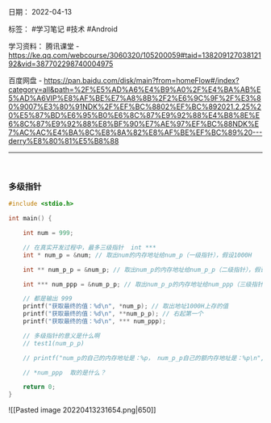 日期： 2022-04-13

标签： #学习笔记 #技术 #Android 

学习资料： 
腾讯课堂 - https://ke.qq.com/webcourse/3060320/105200059#taid=13820912703812192&vid=387702298740004975

百度网盘 - https://pan.baidu.com/disk/main?from=homeFlow#/index?category=all&path=%2F%E5%AD%A6%E4%B9%A0%2F%E4%BA%AB%E5%AD%A6VIP%E8%AF%BE%E7%A8%8B%2F2%E6%9C%9F%2F%E3%80%9007%E3%80%91NDK%2F%EF%BC%8802%EF%BC%892021.2.25%20%E5%87%BD%E6%95%B0%E6%8C%87%E9%92%88%E4%B8%8E%E6%8C%87%E9%92%88%E8%BF%90%E7%AE%97%EF%BC%88NDK%E7%AC%AC%E4%BA%8C%E8%8A%82%E8%AF%BE%EF%BC%89%20---derry%E8%80%81%E5%B8%88

---
<br>

### 多级指针
```c
#include <stdio.h>

int main() {

    int num = 999;

    // 在真实开发过程中，最多三级指针  int ***
    int * num_p = &num; // 取出num的内存地址给num_p（一级指针），假设1000H

    int ** num_p_p = &num_p; // 取出num_p的内存地址给num_p_p（二级指针），假设2000H

    int *** num_ppp = &num_p_p; // 取出num_p_p的内存地址给num_ppp（三级指针），假设3000H

    // 都是输出 999
    printf("获取最终的值：%d\n", *num_p); // 取出地址1000H上存的值
    printf("获取最终的值：%d\n", **num_p_p); // 右起第一个
    printf("获取最终的值：%d\n", *** num_ppp);

    // 多级指针的意义是什么啊
    // test1(num_p_p)

    // printf("num_p的自己的内存地址是：%p， num_p_p自己的额内存地址是：%p\n", &num_p, &num_p_p);

    // *num_ppp  取的是什么？

    return 0;
}
```

![[Pasted image 20220413231654.png|650]]
